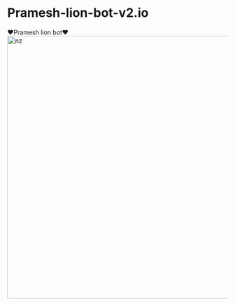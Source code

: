 # Pramesh-lion-bot-v2.io
❤️Pramesh lion bot❤️
<img src="https://i.ibb.co/6tCrPD6/image-downloader-1654443961039.gif" alt="nz" width="600"/>
